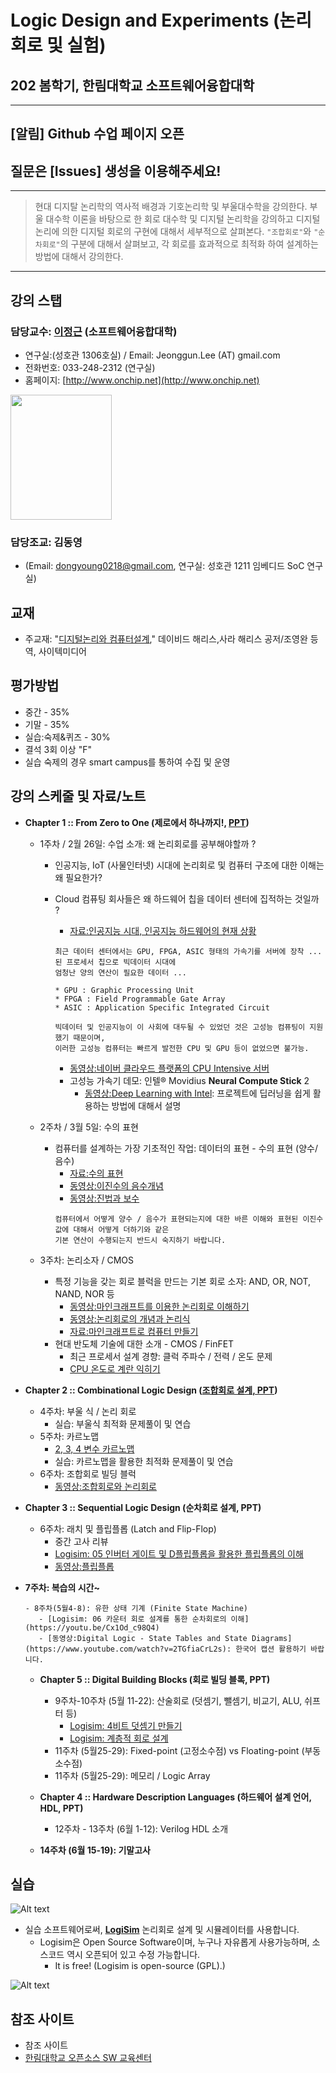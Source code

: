 # Logic Design and Experiments (논리 회로 및 실험)
## 202 봄학기, 한림대학교 소프트웨어융합대학 
*  *  *

## [알림] Github 수업 페이지 오픈
## 질문은 [Issues] 생성을 이용해주세요!

*  *  *

> 현대 디지탈 논리학의 역사적 배경과 기호논리학 및 부울대수학을 강의한다. 부울 대수학 이론을 바탕으로 한 회로 대수학 및 디지털 논리학을 강의하고 디지털 논리에 의한 디지털 회로의 구현에 대해서 세부적으로 살펴본다. ```"조합회로"```와 ```"순차회로"```의 구분에 대해서 살펴보고, 각 회로를 효과적으로 최적화 하여 설계하는 방법에 대해서 강의한다.

*  *  *

## 강의 스탭
### 담당교수: [이정근](https://sites.google.com/site/embeddedsochallymuniv/esoc/jeonggunlee) (소프트웨어융합대학)
   - 연구실:(성호관 1306호실) / Email: Jeonggun.Lee (AT) gmail.com
   - 전화번호: 033-248-2312 (연구실)
   - 홈페이지: [http://www.onchip.net](http://www.onchip.net)
<img src="https://sites.google.com/site/embeddedsochallymuniv/_/rsrc/1307936693055/esoc/jeonggunlee/jglee.JPG" height="200" width="162">

### 담당조교: 김동영
   - (Email: dongyoung0218@gmail.com, 연구실: 성호관 1211 임베디드 SoC 연구실)
   
## 교재
   - 주교재: "[디지털논리와 컴퓨터설계](http://www.yes24.com/24/goods/3311366)," 데이비드 해리스,사라 해리스 공저/조영완 등역, 사이텍미디어
   
## 평가방법
   - 중간 - 35%
   - 기말 - 35%
   - 실습:숙제&퀴즈 - 30%
   - 결석 3회 이상 "F"
   - 실습 숙제의 경우 smart campus를 통하여 수집 및 운영
   

## 강의 스케줄 및 자료/노트
   - **Chapter 1 :: From Zero to One (제로에서 하나까지!, [PPT](https://github.com/jeonggunlee/LogicDesign/blob/master/PPT/DDCA_Ch1.pdf))**
      - 1주차 / 2월 26일: 수업 소개: 왜 논리회로를 공부해야할까 ?
         - 인공지능, IoT (사물인터넷) 시대에 논리회로 및 컴퓨터 구조에 대한 이해는 왜 필요한가?
         - Cloud 컴퓨팅 회사들은 왜 하드웨어 칩을 데이터 센터에 집적하는 것일까 ?
         
            - [자료:인공지능 시대, 인공지능 하드웨어의 현재 상황](https://blog.lgcns.com/1804)
            ```
            최근 데이터 센터에서는 GPU, FPGA, ASIC 형태의 가속기를 서버에 장착 ... 된 프로세서 칩으로 빅데이터 시대에
            엄청난 양의 연산이 필요한 데이터 ...
            
            * GPU : Graphic Processing Unit
            * FPGA : Field Programmable Gate Array
            * ASIC : Application Specific Integrated Circuit
            ```
            
            ```
            빅데이터 및 인공지능이 이 사회에 대두될 수 있었던 것은 고성능 컴퓨팅이 지원했기 때문이며,
            이러한 고성능 컴퓨터는 빠르게 발전한 CPU 및 GPU 등이 없었으면 불가능. 
            ```
            - [동영상:네이버 클라우드 플랫폼의 CPU Intensive 서버](https://www.youtube.com/watch?v=o0fSu1iErGI)
            - 고성능 가속기 데모: 인텔® Movidius **Neural Compute Stick** 2
               - [동영상:Deep Learning with Intel](https://www.youtube.com/watch?time_continue=343&v=KuM67WfTXBQ): 프로젝트에 딥러닝을 쉽게 활용하는 방법에 대해서 설명
            
      - 2주차 / 3월 5일: 수의 표현
         - 컴퓨터를 설계하는 가장 기초적인 작업: 데이터의 표현 - 수의 표현 (양수/음수)
            - [자료:수의 표현](https://namu.wiki/w/%EC%BB%B4%ED%93%A8%ED%84%B0%EC%97%90%EC%84%9C%EC%9D%98%20%EC%88%98%20%ED%91%9C%ED%98%84)
            - [동영상:이진수의 음수개념](https://www.youtube.com/watch?v=TvpBEXOMitE)
            - [동영상:진법과 보수](https://www.youtube.com/watch?v=RF04L7KAmKA)
            ```
            컴퓨터에서 어떻게 양수 / 음수가 표현되는지에 대한 바른 이해와 표현된 이진수 값에 대해서 어떻게 더하기와 같은 
            기본 연산이 수행되는지 반드시 숙지하기 바랍니다.
            ```
            
      - 3주차: 논리소자 / CMOS             
         - 특정 기능을 갖는 회로 블럭을 만드는 기본 회로 소자: AND, OR, NOT, NAND, NOR 등
            - [동영상:마인크래프트를 이용한 논리회로 이해하기](https://www.youtube.com/watch?v=8BCHLK0Aets)
            - [동영상:논리회로의 개념과 논리식](https://www.youtube.com/watch?v=KxO89jV2s8o)
            - [자료:마인크래프트로 컴퓨터 만들기](https://namu.wiki/w/%EB%A7%88%EC%9D%B8%ED%81%AC%EB%9E%98%ED%94%84%ED%8A%B8/%ED%9A%8C%EB%A1%9C)
         - 현대 반도체 기술에 대한 소개 - CMOS / FinFET
            - 최근 프로세서 설계 경향: 클럭 주파수 / 전력 / 온도 문제
            - [CPU 온도로 계란 익히기](https://www.youtube.com/watch?v=IxGtV0CmsT0)
         
   - **Chapter 2 :: Combinational Logic Design ([조합회로 설계, PPT](https://github.com/jeonggunlee/LogicDesign/blob/master/PPT/DDCA_Ch2-%EB%85%BC%EB%A6%AC%ED%9A%8C%EB%A1%9C02.pdf))**
      - 4주차: 부울 식 / 논리 회로
         - 실습: 부울식 최적화 문제풀이 및 연습
      - 5주차: 카르노맵
         - [2, 3, 4 변수 카르노맵](https://www.youtube.com/watch?v=X8rm4lRON3k)
         - 실습: 카르노맵을 활용한 최적화 문제풀이 및 연습
      - 6주차: 조합회로 빌딩 블럭
         - [동영상:조합회로와 논리회로](https://www.youtube.com/watch?v=zaWp0U3tXv4&list=PLrFy4sCm2owoj-O71kjLoNc_dMEVzUYlR&index=6)
         
    
   - **Chapter 3 :: Sequential Logic Design (순차회로 설계, PPT)**
      - 6주차: 래치 및 플립플롭 (Latch and Flip-Flop)
         - 중간 고사 리뷰
         - [Logisim: 05 인버터 게이트 및 D플립플롭을 활용한 플립플롭의 이해](https://www.youtube.com/watch?v=HbpG0T9Y3N8)
         - [동영상:플립플롭](https://www.youtube.com/watch?v=n7iyMd2NsUk)
         
- **7주차: 복습의 시간~**

      - 8주차(5월4-8): 유한 상태 기계 (Finite State Machine)
         - [Logisim: 06 카운터 회로 설계를 통한 순차회로의 이해](https://youtu.be/Cx1Od_c98Q4)
         - [동영상:Digital Logic - State Tables and State Diagrams](https://www.youtube.com/watch?v=2TGfiaCrL2s): 한국어 캡션 활용하기 바랍니다.
      
   - **Chapter 5 :: Digital Building Blocks (회로 빌딩 블록, PPT)**
      - 9주차-10주차 (5월 11-22): 산술회로 (덧셈기, 뺄셈기, 비교기, ALU, 쉬프터 등)
         - [Logisim: 4비트 덧셈기 만들기](https://www.youtube.com/watch?v=FU6aV_a8NmY&list=PLKZ28p5qq0DGBY8ZUcYDZcvjCojZQJCQV&index=4&t=397s)
         - [Logisim: 계층적 회로 설계](https://www.youtube.com/watch?v=CMCtOIVQy-M&index=4&list=PLKZ28p5qq0DGBY8ZUcYDZcvjCojZQJCQV)
      - 11주차 (5월25-29): Fixed-point (고정소수점) vs Floating-point  (부동소수점)
      - 11주차 (5월25-29): 메모리 / Logic Array
   - **Chapter 4 :: Hardware Description Languages (하드웨어 설계 언어, HDL, PPT)**
      - 12주차 - 13주차 (6월 1-12): Verilog HDL 소개
      
   - **14주차 (6월 15-19): 기말고사**
   
## 실습
   ![Alt text](https://github.com/jeonggunlee/Computer_Arch_2018_Fall/blob/master/img/openss.png "오픈소스교과목")
   - 실습 소프트웨어로써, **[LogiSim](http://www.cburch.com/logisim/)** 논리회로 설계 및 시뮬레이터를 사용합니다.
      - Logisim은 Open Source Software이며, 누구나 자유롭게 사용가능하며, 소스코드 역시 오픈되어 있고 수정 가능합니다.
         - It is free! (Logisim is open-source (GPL).)
         
   ![Alt text](http://www.cburch.com/logisim/shot-2.7.0.png)         
      

## 참조 사이트
   - 참조 사이트
   - [한림대학교 오픈소스 SW 교육센터](https://github.com/Hallym-OpenSourceSW/Hallym-OpenSourceSW.github.io)
   

